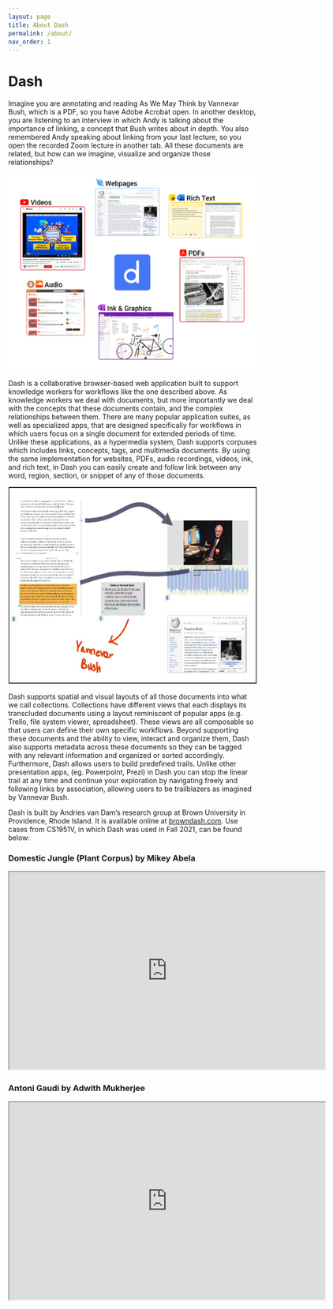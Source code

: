 ```yaml
---
layout: page
title: About Dash
permalink: /about/
nav_order: 1
---
```


# Dash

Imagine you are annotating and reading As We May Think by Vannevar Bush, which is a PDF, so you have Adobe Acrobat open. In another desktop, you are listening to an interview in which Andy is talking about the importance of linking, a concept that Bush writes about in depth. You also remembered Andy speaking about linking from your last lecture, so you open the recorded Zoom lecture in another tab. All these documents are related, but how can we imagine, visualize and organize those relationships? 

<div class="img-container">
  <img src="../assets/images/dash1.png" alt="overall environment" style="height:400px;"/>
</div>

Dash is a collaborative browser-based web application built to support knowledge workers for workflows like the one described above. As knowledge workers we deal with documents, but more importantly we deal with the concepts that these documents contain, and the complex relationships between them. There are many popular application suites, as well as specialized apps, that are designed specifically for workflows in which users focus on a single document for extended periods of time. Unlike these applications, as a hypermedia system, Dash supports corpuses which includes links, concepts, tags, and multimedia documents. By using the same implementation for websites, PDFs, audio recordings, videos, ink, and rich text, in Dash you can easily create and follow link between any word, region, section, or snippet of any of those documents. 

<div class="img-container">
  <img src="../assets/images/dash2.jpg" alt="overall environment" style="height:400px;"/>
</div>

Dash supports spatial and visual layouts of all those documents into what we call collections.  Collections have different views that each displays its transcluded documents using a layout reminiscent of popular apps (e.g. Trello, file system viewer, spreadsheet). These views are all composable so that users can define their own specific workflows. Beyond supporting these documents and the ability to view, interact and organize them, Dash also supports metadata across these documents so they can be tagged with any relevant information and organized or sorted accordingly. Furthermore, Dash allows users to build predefined trails. Unlike other presentation apps, (eg. Powerpoint, Prezi) in Dash you can stop the linear trail at any time and continue your exploration by navigating freely and following links by association, allowing users to be trailblazers as imagined by Vannevar Bush.

Dash is built by Andries van Dam’s research group at Brown University in Providence, Rhode Island. It is available online at [browndash.com](https://browndash.com/signup). Use cases from CS1951V, in which Dash was used in Fall 2021, can be found below:


### Domestic Jungle (Plant Corpus) by Mikey Abela
<div class="video">
  <iframe src="https://www.youtube.com/embed/qE2A5PKJQe0" width="640" height="400" allow="autoplay" allowfullscreen="allowfullscreen"></iframe>
</div>

### Antoni Gaudi by Adwith Mukherjee
<div class="video">
  <iframe src="https://youtube.com/embed/sy_YtdTpKSo" width="640" height="400" allow="autoplay" allowfullscreen="allowfullscreen"></iframe>
</div>
